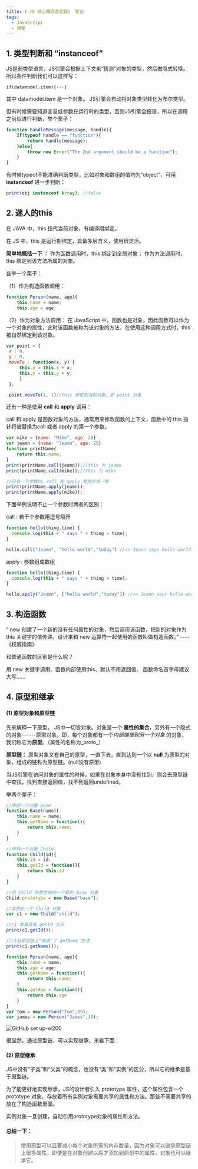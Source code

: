 ```yaml
---
title: 《 JS 核心概念及实践》 笔记
tags:
  - JavaScript
  - 原型
---
```


## 1. 类型判断和 “instanceof”
JS是弱类型语言，JS引擎会根据上下文来“猜测”对象的类型，然后做隐式转换。所以条件判断我们可以这样写：

```
if(datamodel.item){···} 
```

<!-- more -->
其中 datamodel.item 是一个对象。
JS引擎会自动将对象类型转化为布尔类型。

但有时候需要知道变量或参数在运行时的类型，否则JS引擎会报错，所以在调用之前应进行判断，举个栗子：

```js
function handleMessage(message, handle){
    if(typeof handle == "function"){
        return handle(message);
    }else{
        throw new Error("The 2nd argument should be a function");
    }
}
```
有时候typeof不能准确判断类型，比如对象和数组的值均为“object”，可用 **instanceof** 进一步判断：

```js
print(obj instanceof Array); //false
```

## 2. 迷人的this 
在 JAVA 中，this 指代当前对象，有编译期绑定。

在 JS 中，this 是运行期绑定，具备多层含义，使用很灵活。

**简单地概括一下 ：**
作为函数调用时，this 绑定到全局对象；
作为方法调用时，this 绑定到该方法所属的对象。

各举一个栗子：

（1）作为构造函数调用：

```js
function Person(name, age){ 
    this.name = name; 
    this.age = age; 
```
（2）作为对象方法调用：
在 JavaScript 中，函数也是对象，因此函数可以作为一个对象的属性，此时该函数被称为该对象的方法，在使用这种调用方式时，this 被自然绑定到该对象。

```js
var point = { 
 x : 0, 
 y : 0, 
 moveTo : function(x, y) { 
     this.x = this.x + x; 
     this.y = this.y + y; 
     } 
 }; 

 point.moveTo(1, 1)//this 绑定到当前对象，即 point 对象
```

还有一种是使用 **call** 和 **apply** 调用：

call 和 apply 是函数对象的方法，通常用来修改函数的上下文，函数中的 this 指针将被替换为call 或者 apply 的第一个参数。

```js
var mike = {name: "Mike", age: 20}
var jeamn = {name: "Jeamn", age: 25}
function printName{
    return this.name;
}
print(printName.call(jeamn));//this 为 jeamn
print(printName.call(mike));//this 为 mike

//只有一个参数时，call 和 apply 使用方式一样
print(printName.apply(jeamn));
print(printName.apply(mike));
```

下面举例说明不止一个参数时两者的区别：

call : 若干个参数用逗号隔开

```js
function hello(thing,time) {  
  console.log(this + " says " + thing + time);
}

hello.call("Jeamn", "hello world","today") //=> Jeamn says hello world today
```

apply : 参数组成数组

```js
function hello(thing,time) {  
  console.log(this + " says " + thing + time);
}

hello.apply("Jeamn", ["hello world","today"]) //=> Jeamn says hello world today
```

## 3. 构造函数
“ new 创建了一个新的没有任何属性的对象，然后调用该函数，把新的对象作为 this 关键字的值传递。设计来和 new 运算符一起使用的函数叫做构造函数。”  ----《权威指南》

和普通函数的区别是什么呢？

用 new 关键字调用、函数内部使用this、默认不用返回值、
函数命名首字母建议大写……

##  4. 原型和继承

#### (1) 原型对象和原型链
先来解释一下原型，
JS中一切皆对象。对象是一个 **属性的集合**，另外有一个隐式的对象------原型对象。即，每个对象都有一个*内部链接到另一个对象* 的对象，我们称它为**原型**。（属性的名称为_proto_）

**原型链：**
原型对象又有自己的原型，一直下去，直到达到一个以 **null** 为原型的对象，组成的链称为原型链。(null没有原型)

当JS引擎在访问对象的属性的时候，如果在对象本身中没有找到，则会去原型链中查找，找到直接返回值，找不到返回undefined。

举两个栗子：

```js
//声明一个对象 Base
function Base(name){
    this.name = name;
    this.getName = function(){
        return this.name;
    }
}

//声明一个对象 Child
function Child(id){
    this.id = id;
    this.getId = function(){
        return this.id
    }
}

//将 Child 的原型指向一个新的 Base 对象
Child.prototype = new Base("base");

//实例化一个 Child 对象
var c1 = new Child("child");

//c1 本身具有 getId 方法
print(c1.getId());

//c1从原型链上“继承”了 getName 方法
print(c1.getName());
```

```js
function Person(name, age){
    this.name = name;
    this.age = age;
    this.getName = function(){
        return this.name;
    }
    this.getAge = function(){
        return this.age
    }
}
var tom = new Person("Tom",39);
var james = new Person("James",30);
```


![GitHub set up-w200](http://ww1.sinaimg.cn/large/8b50d584gy1ffcr5k3mygj22io1w0x6p.jpg)




很显然，通过原型链，可以实现继承，来看下面：

#### (2) 原型继承
JS中没有“子类”和“父类”的概念，也没有“类”和“实例”的区分，所以它的继承是基于原型链。

为了能更好地实现继承，JS的设计者引入 prototype 属性，这个属性包含一个 prototype 对象，存放着所有实例对象需要共享的属性和方法。那些不需要共享的放在了构造函数里面。

实例对象一旦创建，自动引用prototype对象的属性和方法。

#### 总结一下：
    
> 使用原型可以显著减小每个对象所需的内存数量，因为对象可以继承原型链上很多属性，即便是在对象创建以后才添加到原型中的属性，对象也可以继承它。



 
 
 





